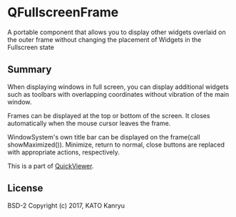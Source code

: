 # QFullscreenFrame
A portable component that allows you to display other widgets overlaid on the outer frame without changing the placement of Widgets in the Fullscreen state

## Summary

When displaying windows in full screen, you can display additional widgets
such as toolbars with overlapping coordinates without vibration of the main window.

Frames can be displayed at the top or bottom of the screen.
It closes automatically when the mouse cursor leaves the frame.

WindowSystem's own title bar can be displayed on the frame(call showMaximized()).
Minimize, return to normal, close buttons are replaced with appropriate actions, respectively.


This is a part of [QuickViewer](https://github.com/kanryu/quickviewer).

## License
BSD-2
Copyright (c) 2017, KATO Kanryu
